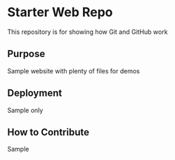 # Starter Web Repo

This repository is for showing how Git and GitHub work

## Purpose

Sample website with plenty of files for demos

## Deployment

Sample only

## How to Contribute

Sample